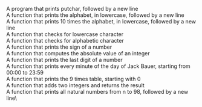 A program that prints putchar, followed by a new line\
A function that prints the alphabet, in lowercase, followed by a new line\
A function that prints 10 times the alphabet, in lowercase, followed by a new line\
A function that checks for lowercase character\
A function that checks for alphabetic character\
A function that prints the sign of a number\
A function that computes the absolute value of an integer\
A function that prints the last digit of a number\
A function that prints every minute of the day of Jack Bauer, starting from 00:00 to 23:59\
A function that prints the 9 times table, starting with 0\
A function that adds two integers and returns the result\
A function that prints all natural numbers from n to 98, followed by a new line\

